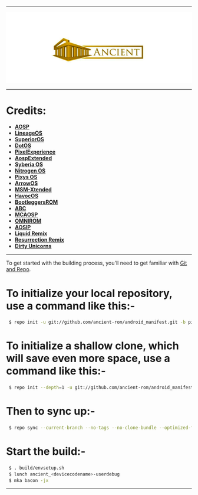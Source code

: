 -----------------------------------------------------------------------------

<p align="center">
 <img src="https://github.com/ancient-rom/manifest/blob/pie/ancient.png" > 
</p>

-----------------------------------------------------------------------------
Credits:
=======
 * [**AOSP**](https://android.googlesource.com)
 * [**LineageOS**](https://github.com/LineageOS)
 * [**SuperiorOS**](https://github.com/SuperiorOS)
 * [**DotOS**](https://github.com/DotOS)
 * [**PixelExperience**](https://github.com/PixelExperience)
 * [**AospExtended**](https://github.com/AospExtended)
 * [**Syberia OS**](https://github.com/syberia-project)
 * [**Nitrogen OS**](https://github.com/nitrogen-project)
 * [**Pixys OS**](https://github.com/PixysOS)
 * [**ArrowOS**](https://github.com/ArrowOS)
 * [**MSM-Xtended**](https://github.com/Project-Xtended)
 * [**HavocOS**](https://github.com/Havoc-OS)
 * [**BootleggersROM**](https://github.com/BootleggersROM)
 * [**ABC**](https://github.com/ezio84?tab=repositories)
 * [**MCAOSP**]()
 * [**OMNIROM**](https://github.com/omnirom)
 * [**AOSIP**](https://github.com/aosip)
 * [**Liquid Remix**](https://github.com/liquidremix)
 * [**Resurrection Remix**](https://github.com/ResurrectionRemix)
 * [**Dirty Unicorns**](https://github.com/DirtyUnicorns)

-----------------------------------------------------------------------------

To get started with the building process, you'll need to get familiar with [Git and Repo](http://source.android.com/source/using-repo.html).

# To initialize your local repository, use a command like this:-

```bash
 $ repo init -u git://github.com/ancient-rom/android_manifest.git -b pie
```

# To initialize a shallow clone, which will save even more space, use a command like this:-

```bash
 $ repo init --depth=1 -u git://github.com/ancient-rom/android_manifest.git -b pie
```

# Then to sync up:- 

```bash
 $ repo sync --current-branch --no-tags --no-clone-bundle --optimized-fetch --force-broken --force-sync -j8
```

# Start the build:-

```bash
 $ . build/envsetup.sh
 $ lunch ancient_<devicecodename>-userdebug
 $ mka bacon -jx
```
-----------------------------------------------------------------------------
